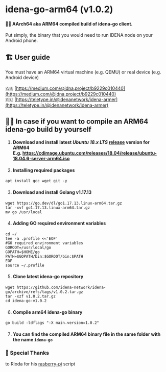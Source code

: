 # idena-go-arm64 (v1.0.2)
#### 🤖📲 AArch64 aka ARM64 compiled build of idena-go client.
Put simply, the binary that you would need to run IDENA node on your Android phone.

## 🏗️ User guide
You must have an ARM64 virtual machine (e.g. QEMU) or real device (e.g. Android device)<br><br>
🇬🇧 [https://medium.com/@idna.project/b9229c010440](https://medium.com/@idna.project/b9229c010440)<br>
🇷🇺 [https://teletype.in/@idenanetwork/idena-armer](https://teletype.in/@idenanetwork/idena-armer)

## 👨‍💻 In case if you want to compile an ARM64 idena-go build by yourself
1. #### Download and install latest *Ubuntu 18.x LTS* [release](https://cdimage.ubuntu.com/releases/18.04/release/) version for **ARM64** <br> E.g. https://cdimage.ubuntu.com/releases/18.04/release/ubuntu-18.04.6-server-arm64.iso <br>

2. #### Installing required packages
```
apt install gcc wget git -y
```

3. #### Download and install Golang v1.17.13<br>
```
wget https://go.dev/dl/go1.17.13.linux-arm64.tar.gz
tar -xvf go1.17.13.linux-arm64.tar.gz
mv go /usr/local
```

4. #### Adding GO required environment variables
```
cd ~/
tee -a .profile <<'EOF'
#GO required environment variables
GOROOT=/usr/local/go
GOPATH=$HOME/go
PATH=$GOPATH/bin:$GOROOT/bin:$PATH
EOF
source ~/.profile

```

5. #### Clone latest idena-go repository
```
wget https://github.com/idena-network/idena-go/archive/refs/tags/v1.0.2.tar.gz
tar -xzf v1.0.2.tar.gz
cd idena-go-v1.0.2
```

6. #### Compile arm64 idena-go binary
```
go build -ldflags "-X main.version=1.0.2"
```

7. #### You can find the compiled ARM64 binary file in the same folder with the name `idena-go`

### 🙏 Special Thanks
to Rioda for his [rasberry-pi](https://github.com/rioda-org/idena/tree/main/raspberry_pi) script
